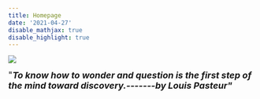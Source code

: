 ```yaml
---
title: Homepage
date: '2021-04-27'
disable_mathjax: true
disable_highlight: true
---
```




![](/images/tree.jpg)

<font size=4>"***To know how to wonder and question is the first step of the mind toward discovery.-------by Louis Pasteur"***</font>

